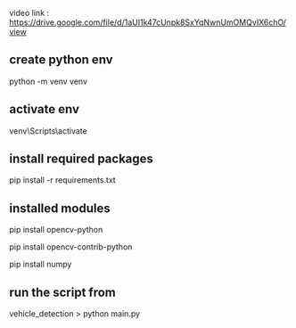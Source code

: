 video link :
https://drive.google.com/file/d/1aUI1k47cUnpk8SxYqNwnUmOMQvIX6chO/view

## create python env
python -m venv venv

## activate env
venv\Scripts\activate

## install required packages
pip install -r requirements.txt


## installed modules
pip install opencv-python

pip install opencv-contrib-python

pip install numpy

## run the script from 
vehicle_detection > python main.py